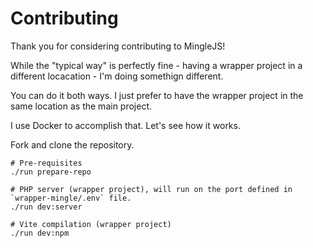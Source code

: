 # Contributing

Thank you for considering contributing to MingleJS!

While the "typical way" is perfectly fine - having a wrapper project in a different locacation - I'm doing somethign different.

You can do it both ways. I just prefer to have the wrapper project in the same location as the main project.

I use Docker to accomplish that. Let's see how it works.

Fork and clone the repository.

```
# Pre-requisites
./run prepare-repo

# PHP server (wrapper project), will run on the port defined in `wrapper-mingle/.env` file.
./run dev:server

# Vite compilation (wrapper project)
./run dev:npm
```
